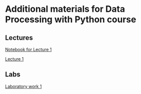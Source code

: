 # Additional materials for Data Processing with Python course
## Lectures
<p><a href="https://github.com/svniko/data_processing/blob/main/notebooks/Lecture_1_en.ipynb">Notebook for Lecture 1</a><p>
<p><a href="https://github.com/svniko/data_processing/blob/main/Lectures/Lecture_1.pdf">Lecture 1</a><p>
  
## Labs
<p><a href="https://github.com/svniko/data_processing/blob/main/Labs/Lab_1.pdf">Laboratory work 1</a><p>
